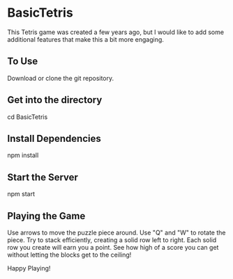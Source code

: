 # BasicTetris
This Tetris game was created a few years ago, but I would like to add some additional 
features that make this a bit more engaging. 


## To Use
Download or clone the git repository. 

## Get into the directory 
cd BasicTetris

## Install Dependencies
npm install 

## Start the Server
npm start

## Playing the Game
Use arrows to move the puzzle piece around. Use "Q" and "W" to rotate the piece. 
Try to stack efficiently, creating a solid row left to right. Each solid row
you create will earn you a point. See how high of a score you can get without letting the blocks 
get to the ceiling!

Happy Playing! 
